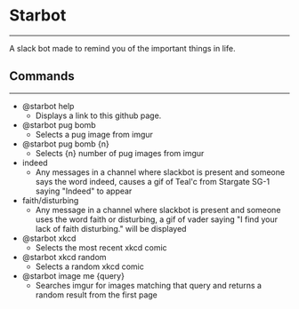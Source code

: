 # Starbot
----
A slack bot made to remind you of the important things in life. 

## Commands
----
 * @starbot help
    * Displays a link to this github page.
 * @starbot pug bomb
    * Selects a pug image from imgur
 * @starbot pug bomb {n}
    * Selects {n} number of pug images from imgur
 * indeed
    * Any messages in a channel where slackbot is present and someone says the word indeed, causes a gif of Teal'c from Stargate SG-1 saying "Indeed" to appear
 * faith/disturbing
    * Any message in a channel where slackbot is present and someone uses the word faith or disturbing, a gif of vader saying "I find your lack of faith disturbing." will be displayed
 * @starbot xkcd
    * Selects the most recent xkcd comic
 * @starbot xkcd random
    * Selects a random xkcd comic
 * @starbot image me {query}
    * Searches imgur for images matching that query and returns a random result from the first page
